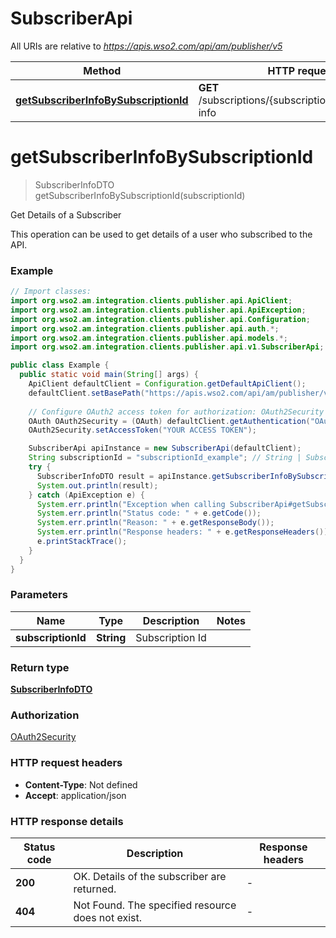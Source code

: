 # SubscriberApi

All URIs are relative to *https://apis.wso2.com/api/am/publisher/v5*

Method | HTTP request | Description
------------- | ------------- | -------------
[**getSubscriberInfoBySubscriptionId**](SubscriberApi.md#getSubscriberInfoBySubscriptionId) | **GET** /subscriptions/{subscriptionId}/subscriber-info | Get Details of a Subscriber


<a name="getSubscriberInfoBySubscriptionId"></a>
# **getSubscriberInfoBySubscriptionId**
> SubscriberInfoDTO getSubscriberInfoBySubscriptionId(subscriptionId)

Get Details of a Subscriber

This operation can be used to get details of a user who subscribed to the API. 

### Example
```java
// Import classes:
import org.wso2.am.integration.clients.publisher.api.ApiClient;
import org.wso2.am.integration.clients.publisher.api.ApiException;
import org.wso2.am.integration.clients.publisher.api.Configuration;
import org.wso2.am.integration.clients.publisher.api.auth.*;
import org.wso2.am.integration.clients.publisher.api.models.*;
import org.wso2.am.integration.clients.publisher.api.v1.SubscriberApi;

public class Example {
  public static void main(String[] args) {
    ApiClient defaultClient = Configuration.getDefaultApiClient();
    defaultClient.setBasePath("https://apis.wso2.com/api/am/publisher/v5");
    
    // Configure OAuth2 access token for authorization: OAuth2Security
    OAuth OAuth2Security = (OAuth) defaultClient.getAuthentication("OAuth2Security");
    OAuth2Security.setAccessToken("YOUR ACCESS TOKEN");

    SubscriberApi apiInstance = new SubscriberApi(defaultClient);
    String subscriptionId = "subscriptionId_example"; // String | Subscription Id 
    try {
      SubscriberInfoDTO result = apiInstance.getSubscriberInfoBySubscriptionId(subscriptionId);
      System.out.println(result);
    } catch (ApiException e) {
      System.err.println("Exception when calling SubscriberApi#getSubscriberInfoBySubscriptionId");
      System.err.println("Status code: " + e.getCode());
      System.err.println("Reason: " + e.getResponseBody());
      System.err.println("Response headers: " + e.getResponseHeaders());
      e.printStackTrace();
    }
  }
}
```

### Parameters

Name | Type | Description  | Notes
------------- | ------------- | ------------- | -------------
 **subscriptionId** | **String**| Subscription Id  |

### Return type

[**SubscriberInfoDTO**](SubscriberInfoDTO.md)

### Authorization

[OAuth2Security](../README.md#OAuth2Security)

### HTTP request headers

 - **Content-Type**: Not defined
 - **Accept**: application/json

### HTTP response details
| Status code | Description | Response headers |
|-------------|-------------|------------------|
**200** | OK.  Details of the subscriber are returned.  |  -  |
**404** | Not Found. The specified resource does not exist. |  -  |

